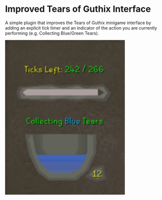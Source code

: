 # Improved Tears of Guthix Interface
A simple plugin that improves the Tears of Guthix minigame interface by
adding an explicit tick timer and an indicator of the action you are
currently performing (e.g. Collecting Blue/Green Tears).



![Improved Tears Interface](interface.png)